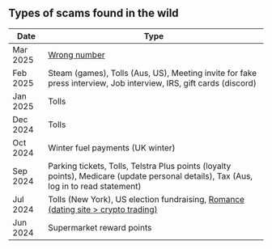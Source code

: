 ## Types of scams found in the wild 

| Date    | Type  |
| -------- | ------- |
| Mar 2025 | [Wrong number](https://github.com/thequietlife/phishing-analysis/blob/f3ff9fb7837c6b4f7599d425809295471ab786f8/images/wrong%20number%201.png")|
| Feb 2025  | Steam (games), Tolls (Aus, US), Meeting invite for fake press interview, Job interview, IRS, gift cards (discord)   |
| Jan 2025 | Tolls    |
| Dec 2024 | Tolls   |
| Oct 2024  | Winter fuel payments (UK winter)    |
| Sep 2024  | Parking tickets, Tolls, Telstra Plus points (loyalty points), Medicare (update personal details), Tax (Aus, log in to read statement)  |
| Jul 2024  | Tolls (New York), US election fundraising, [Romance (dating site > crypto trading)](https://www.bbb.org/scamtracker/lookupscam/869604)    |
| Jun 2024  | Supermarket reward points    |



